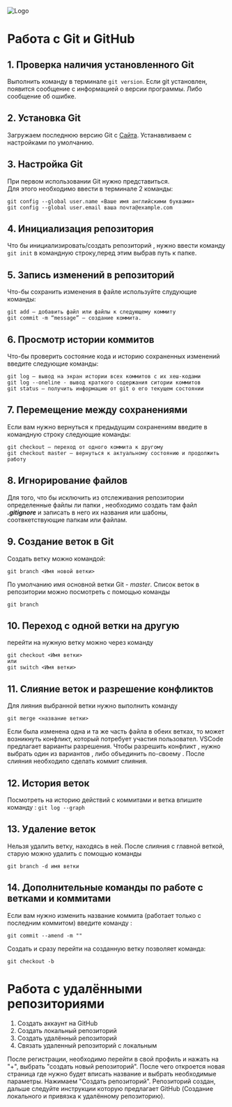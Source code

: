 ![Logo](Git-Logo-2Color.png)
# Работа с Git и GitHub
## 1. Проверка наличия установленного Git
Выполнить команду в терминале ``git version``.
Если git установлен, появится сообщение с информацией о версии программы. Либо сообщение об ошибке.
## 2. Установка Git
Загружаем последнюю версию Git с [Сайта](https://git-scm.com/downloads).
Устанавливаем с настройками по умолчанию.
## 3. Настройка Git
При первом использовании Git нужно представиться.   
Для этого необходимо ввести в терминале 2 команды:
```
git config --global user.name «Ваше имя английскими буквами» 
git config --global user.email ваша почта@example.com
```
## 4. Инициализация репозитория
Что бы инициализировать/создать репозиторий , нужно ввести команду `git init` в командную строку,перед этим выбрав путь к папке.
## 5. Запись изменений в репозиторий
Что-бы сохранить изменения в файле используйте слудующие команды:
```
git add – добавить файл или файлы к следующему коммиту
git commit -m “message” – создание коммита.
```
## 6. Просмотр истории коммитов
Что-бы проверить состояние кода и историю сохраненных изменений введите следующие команды:
```
git log – вывод на экран истории всех коммитов с их хеш-кодами
git log --oneline - вывод краткого содержания ситории коммитов
git status – получить информацию от git о его текущем состоянии
```
## 7. Перемещение между сохранениями
Если вам нужно вернуться к предыдущим сохранениям введите в командную строку следующие команды:
```
git checkout – переход от одного коммита к другому
git checkout master – вернуться к актуальному состоянию и продолжить работу
```
## 8. Игнорирование файлов
Для того, что бы исключить из отслеживания репозитории определенные файлы ли папки , необходимо создать там файл ***.gitignore***
и записать в него их названия или шабоны, соотвкетствующие папкам или файлам.
## 9. Создание веток в Git
Создать ветку можно командой:
```
git branch <Имя новой ветки>
```
По умолчанию имя основной ветки Git - *master*.
Список веток в репозитории можно посмотреть с помощью команды 
``` 
git branch
```
## 10. Переход с одной ветки на другую
перейти на нужную ветку можно через команду 
```
git checkout <Имя ветки>
или 
git switch <Имя ветки>
```
## 11. Слияние веток и разрешение конфликтов
Для лияния выбранной ветки нужно выполнить команду
```
git merge <название ветки>
```
Если была изменена одна и та же часть файла в обеих ветках, то может возникнуть конфликт, который потребует участия пользовател. VSCode предлагает варианты разрешения. Чтобы разрешить конфликт , нужно выбрать один из вариантов , либо объединить по-своему . 
После слияния необходило сделать коммит слияния.
## 12. История веток 
Посмотреть на историю действий с коммитами и ветка  впишите команду : ```git log --graph```
## 13. Удаление веток 
Нельзя удалить ветку, находясь в ней. После слияния с главной веткой, старую можно удалить с помощью команды 
```
git branch -d имя ветки
``` 
## 14. Дополнительные команды по работе с ветками и коммитами
Если вам нужно изменить название коммита (работает только с последним коммитом) введите команду :
```
git commit --amend -m ""
```
Создать и сразу перейти на созданную ветку позволяет команда:
```
git checkout -b
```
# Работа с удалёнными репозиториями
1. Создать аккаунт на GitHub
2. Создать локальный репозиторий
3. Создать удалённый репозиторий
4. Связать удаленный репозиторий с локальным

После регистрации, необходимо перейти в свой профиль и нажать на "+", выбрать "создать новый репозиторий". После чего откроется новая страница где нужно будет вписать название и выбрать необходимые параметры. Нажимаем "Создать репозиторий". 
Репозиторий создан, дальше следуйте инструкции которую предлагает GitHub (Создание локального и привязка к удалённому репозиторию).